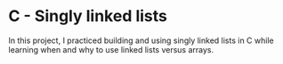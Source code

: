 # C - Singly linked lists

In this project, I practiced building and using singly linked lists
in C while learning when and why to use linked lists versus arrays.
